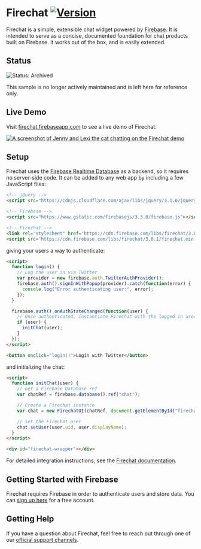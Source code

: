 # Firechat [![Version](https://badge.fury.io/gh/firebase%2Ffirechat.svg)](http://badge.fury.io/gh/firebase%2Ffirechat)

Firechat is a simple, extensible chat widget powered by
[Firebase](https://firebase.google.com/?utm_source=firechat). It is intended to serve as a concise,
documented foundation for chat products built on Firebase. It works out of the box, and is easily
extended.

## Status

![Status: Archived](https://img.shields.io/badge/Status-Archived-red)

This sample is no longer actively maintained and is left here for reference only.

## Live Demo

Visit [firechat.firebaseapp.com](https://firechat.firebaseapp.com/) to see a live demo of Firechat.

[![A screenshot of Jenny and Lexi the cat chatting on the Firechat demo](screenshot.png)](https://firechat.firebaseapp.com/)

## Setup

Firechat uses the [Firebase Realtime Database](https://firebase.google.com/docs/database/?utm_source=firechat)
as a backend, so it requires no server-side code. It can be added to any web app by including a few
JavaScript files:

```HTML
<!-- jQuery -->
<script src="https://cdnjs.cloudflare.com/ajax/libs/jquery/3.1.0/jquery.min.js"></script>

<!-- Firebase -->
<script src="https://www.gstatic.com/firebasejs/3.3.0/firebase.js"></script>

<!-- Firechat -->
<link rel="stylesheet" href="https://cdn.firebase.com/libs/firechat/3.0.1/firechat.min.css" />
<script src="https://cdn.firebase.com/libs/firechat/3.0.1/firechat.min.js"></script>
```

giving your users a way to authenticate:

```HTML
<script>
  function login() {
    // Log the user in via Twitter
    var provider = new firebase.auth.TwitterAuthProvider();
    firebase.auth().signInWithPopup(provider).catch(function(error) {
      console.log("Error authenticating user:", error);
    });
  }

  firebase.auth().onAuthStateChanged(function(user) {
    // Once authenticated, instantiate Firechat with the logged in user
    if (user) {
      initChat(user);
    }
  });
</script>

<button onclick="login()">Login with Twitter</button>
```

and initializing the chat:

```HTML
<script>
  function initChat(user) {
    // Get a Firebase Database ref
    var chatRef = firebase.database().ref("chat");

    // Create a Firechat instance
    var chat = new FirechatUI(chatRef, document.getElementById("firechat-wrapper"));

    // Set the Firechat user
    chat.setUser(user.uid, user.displayName);
  }
</script>

<div id="firechat-wrapper"></div>
```

For detailed integration instructions, see the [Firechat documentation](https://firechat.firebaseapp.com/docs/).

## Getting Started with Firebase

Firechat requires Firebase in order to authenticate users and store data. You can
[sign up here](https://console.firebase.google.com/?utm_source=firechat) for a free account.

## Getting Help

If you have a question about Firechat, feel free to reach out through one of our
[official support channels](https://firebase.google.com/support/?utm_source=firechat).
